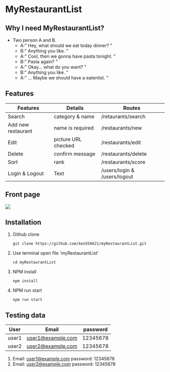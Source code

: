 # MyRestaurantList

## Why I need MyRestaurantList?
* Two person A and B.
    * A:" Hey, what should we eat today dinner? "
    * B:" Anything you like. "
    * A:" Cool, then we gonna have pasta tonight. "
    * B:" Pasta again? "
    * A:" Okay... what do you want? "
    * B:" Anything you like. "
    * A:" ... Maybe we should have a eatenlist. "

## Features

| Features | Details  | Routes   |
| -------- | -------- | -------- |
| Search   | category & name | /retaurants/search |
| Add new restaurant | name is required | /restaurants/new |
| Edit         | picture URL checked         | /restaurants/edit         | 
| Delete         | confirm message          |/restaurants/delete          | 
| Sort         |  rank        |  /restaurants/score        |
| Login & Logout     | Text     | /users/login & /users/logout    |

## Front page

![](https://i.imgur.com/fUPt2ws.jpg)


## Installation
1. Github clone

    `git clone https://github.com/ken556621/myRestaurantList.git`
    
2. Use terminal open file 'myRestaurantList'

     `cd myRestaurantList`
     
3. NPM install

    `npm install`
    
4. NPM run start

    `npm run start`
    
## Testing data
|   User | Email |  password |
| -------- | -------- | -------- |
|  user1        |  user1@example.com        | 12345678         |
|  user2|user2@example.com|12345678
1. Email: user1@example.com
   password: 12345678
2. Email: user2@example.com
   password: 12345678

